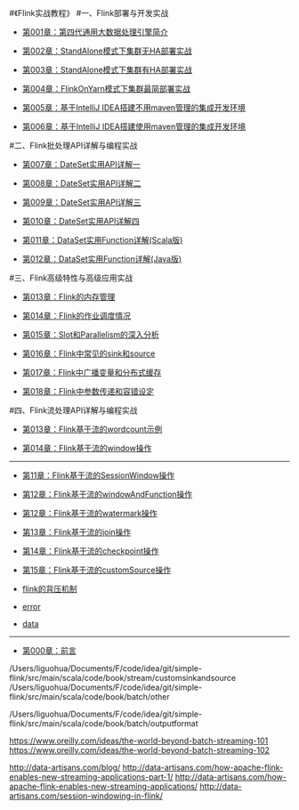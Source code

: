 #《Flink实战教程》
#一、Flink部署与开发实战

* [第001章：第四代通用大数据处理引擎简介](book/introduce/introduce.md)

* [第002章：StandAlone模式下集群无HA部署实战](book/install/installnha.md)

* [第003章：StandAlone模式下集群有HA部署实战](book/install/installha.md)

* [第004章：FlinkOnYarn模式下集群最简部署实战](book/yarn/yarn.md)

* [第005章：基于IntelliJ IDEA搭建不用maven管理的集成开发环境](book/ide/idea/idea.md)

* [第006章：基于IntelliJ IDEA搭建使用maven管理的集成开发环境](book/ide/idea-maven/idea-maven.md)

#二、Flink批处理API详解与编程实战

* [第007章：DateSet实用API详解一](book/api/dataset/dataset01.md)

* [第008章：DateSet实用API详解二](book/api/dataset/dataset02.md)

* [第009章：DateSet实用API详解三](book/api/dataset/dataset03.md)

* [第010章：DateSet实用API详解四](book/api/dataset/dataset04.md)

* [第011章：DataSet实用Function详解(Scala版)](book/api/datasetFunction/datasetFunctionScala.md)

* [第012章：DataSet实用Function详解(Java版)](book/api/datasetFunction/datasetFunctionJava.md)

#三、Flink高级特性与高级应用实战
* [第013章：Flink的内存管理](book/memory/memory.md)

* [第014章：Flink的作业调度情况](book/internal/JobsScheduling/JobsScheduling.md)

* [第015章：Slot和Parallelism的深入分析](book/internal/slot-parallelism/slot-parallelism.md)

* [第016章：Flink中常见的sink和source](book/api/sinksource/sinksource.md)

* [第017章：Flink中广播变量和分布式缓存](book/api/sinksource/VariablesCache.md)

* [第018章：Flink中参数传递和容错设定](book/api/sinksource/ParamFault.md)

#四、Flink流处理API详解与编程实战
* [第013章：Flink基于流的wordcount示例](book/stream/streamwc/streamwc.md)

* [第014章：Flink基于流的window操作](book/stream/window/window.md)


---

* [第11章：Flink基于流的SessionWindow操作](book/stream/sessionWindow/sessionWindow.md)

* [第12章：Flink基于流的windowAndFunction操作](book/stream/windowAndFunction/sessionWindow.md)

* [第12章：Flink基于流的watermark操作](book/stream/wartermark/watermark.md)
* [第13章：Flink基于流的join操作](book/stream/join/join.md)
* [第14章：Flink基于流的checkpoint操作](book/stream/checkpoint/checkpoint.md)
* [第15章：Flink基于流的customSource操作](book/stream/customSource/customSource.md)

* [flink的背压机制](book/backpressure/backpressure.md)

* [error](book/error/error.md)
* [data](book/data/data.md)


---

* [第000章：前言](README.md)




/Users/liguohua/Documents/F/code/idea/git/simple-flink/src/main/scala/code/book/stream/customsinkandsource
/Users/liguohua/Documents/F/code/idea/git/simple-flink/src/main/scala/code/book/batch/other

/Users/liguohua/Documents/F/code/idea/git/simple-flink/src/main/scala/code/book/batch/outputformat



https://www.oreilly.com/ideas/the-world-beyond-batch-streaming-101
https://www.oreilly.com/ideas/the-world-beyond-batch-streaming-102


http://data-artisans.com/blog/
http://data-artisans.com/how-apache-flink-enables-new-streaming-applications-part-1/
http://data-artisans.com/how-apache-flink-enables-new-streaming-applications/
http://data-artisans.com/session-windowing-in-flink/